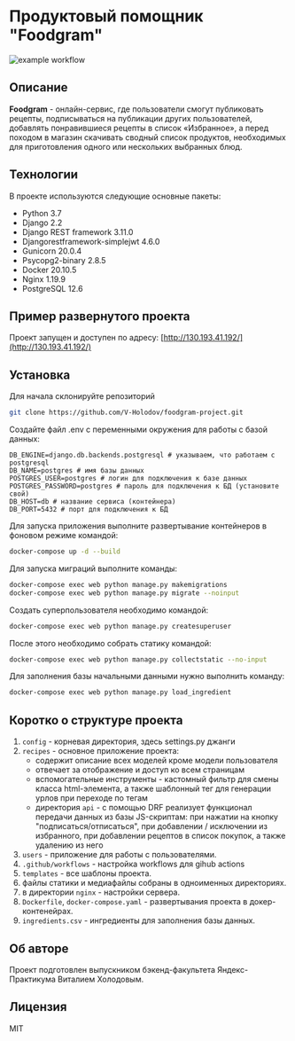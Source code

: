# Продуктовый помощник "Foodgram"

![example workflow](https://github.com/v-holodov/foodgram-project/actions/workflows/fg_workflow.yml/badge.svg)

## Описание
**Foodgram** -  онлайн-сервис, где пользователи смогут публиковать рецепты, подписываться на публикации других пользователей, добавлять понравившиеся рецепты в список «Избранное», а перед походом в магазин скачивать сводный список продуктов, необходимых для приготовления одного или нескольких выбранных блюд.

## Технологии
В проекте используются следующие основные пакеты:
- Python 3.7
- Django 2.2
- Django REST framework 3.11.0  
- Djangorestframework-simplejwt 4.6.0
- Gunicorn 20.0.4
- Psycopg2-binary 2.8.5
- Docker  20.10.5
- Nginx 1.19.9
- PostgreSQL 12.6
## Пример развернутого проекта
Проект запущен и доступен по адресу:
[http://130.193.41.192/](http://130.193.41.192/)
## Установка

Для начала склонируйте репозиторий 
```bash
git clone https://github.com/V-Holodov/foodgram-project.git
```
Создайте файл .env с переменными окружения для работы с базой данных:
```
DB_ENGINE=django.db.backends.postgresql # указываем, что работаем с postgresql
DB_NAME=postgres # имя базы данных
POSTGRES_USER=postgres # логин для подключения к базе данных
POSTGRES_PASSWORD=postgres # пароль для подключения к БД (установите свой)
DB_HOST=db # название сервиса (контейнера)
DB_PORT=5432 # порт для подключения к БД 
```
Для запуска приложения выполните развертывание контейнеров в фоновом режиме командой:
```bash
docker-compose up -d --build 
```
Для запуска миграций выполните команды:
```bash
docker-compose exec web python manage.py makemigrations
docker-compose exec web python manage.py migrate --noinput
```
Создать суперпользователя необходимо командой:
```bash
docker-compose exec web python manage.py createsuperuser
```
После этого необходимо собрать статику командой:
```bash
docker-compose exec web python manage.py collectstatic --no-input
```

Для заполнения базы начальными данными нужно выполнить команду:
```bash
docker-compose exec web python manage.py load_ingredient
```
## Коротко о структуре проекта

1. `config` - корневая директория, здесь settings.py джанги
2. `recipes` - основное приложение проекта:
    * содержит описание всех моделей кроме модели пользователя
    * отвечает за отображение и доступ ко всем страницам
    * вспомогательные инструменты - кастомный фильтр для смены класса html-элемента, а также шаблонный тег для генерации урлов при переходе по тегам
    * директория `api` - с помощью DRF реализует функционал передачи данных из базы JS-скриптам: при нажатии на кнопку "подписаться/отписаться", при добавлении / исключении из избранного, при добавлении рецептов в список покупок, а также удалению из него
3. `users` - приложение для работы с пользователями.
4. `.github/workflows` - настройка workflows для gihub actions
5. `templates` - все шаблоны проекта.
6. файлы статики и медиафайлы собраны в одноименных директориях.
7. в директории `nginx` - настройки сервера.
8. `Dockerfile`, `docker-compose.yaml` - развертывания проекта в докер-контенейрах.
9. `ingredients.csv` - ингредиенты для заполнения базы данных.

## Об авторе
Проект подготовлен выпускником бэкенд-факультета Яндекс-Практикума Виталием Холодовым.

## Лицензия
MIT
